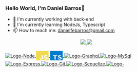 ### Hello World, I'm Daniel Barros👋

- 🔭 I'm currently working with back-end
- 🌱 I'm currently learning NodeJs, Typescript
- 📫 How to reach me: danielfebarros@gmail.com

<div align="center">
  <a href="https://github.com/DanielBarros854">
  <img height="180em" src="https://github-readme-stats.vercel.app/api?username=DanielBarros854&show_icons=true&theme=tokyonight&include_all_commits=true&count_private=true"/>
  <img height="180em" src="https://github-readme-stats.vercel.app/api/top-langs/?username=DanielBarros854&layout=compact&langs_count=7&theme=tokyonight"/>
</div>
<div style="display: inline_block"><br>
  <img align="center" alt="Logo-Node" height="30" width="40" src="https://cdn.jsdelivr.net/gh/devicons/devicon/icons/nodejs/nodejs-original.svg">
  <img align="center" alt="Logo-Js" height="30" width="40" src="https://raw.githubusercontent.com/devicons/devicon/master/icons/javascript/javascript-plain.svg">
  <img align="center" alt="Logo-Ts" height="30" width="40" src="https://raw.githubusercontent.com/devicons/devicon/master/icons/typescript/typescript-plain.svg">
  <img align="center" alt="Logo-Graphql" height="30" width="40" src="https://cdn.jsdelivr.net/gh/devicons/devicon/icons/graphql/graphql-plain.svg">
  <img align="center" alt="Logo-MySql" height="30" width="40" src="https://cdn.jsdelivr.net/gh/devicons/devicon/icons/mysql/mysql-original.svg">
  <img align="center" alt="Logo-Express" height="30" width="40" src="https://cdn.jsdelivr.net/gh/devicons/devicon/icons/express/express-original.svg">
  <img align="center" alt="Logo-Git" height="30" width="40" src="https://cdn.jsdelivr.net/gh/devicons/devicon/icons/git/git-original.svg">
  <img align="center" alt="Logo-Sequelize" height="30" width="40" src="https://cdn.jsdelivr.net/gh/devicons/devicon/icons/sequelize/sequelize-original.svg">
  <a href="https://www.linkedin.com/in/daniel-barros-238686206/">
  <img align="center" alt="Logo-" height="30" width="40" src="https://cdn.jsdelivr.net/gh/devicons/devicon/icons/linkedin/linkedin-original.svg">
</div>
  
  ##
